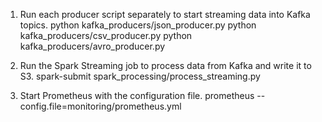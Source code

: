 1. Run each producer script separately to start streaming data into Kafka topics.
    python kafka_producers/json_producer.py
    python kafka_producers/csv_producer.py
    python kafka_producers/avro_producer.py

2. Run the Spark Streaming job to process data from Kafka and write it to S3.
    spark-submit spark_processing/process_streaming.py

3. Start Prometheus with the configuration file.
    prometheus --config.file=monitoring/prometheus.yml

